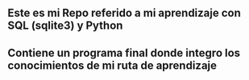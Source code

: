 ## Este es mi Repo referido a mi aprendizaje con SQL (sqlite3) y Python

## Contiene un programa final donde integro los conocimientos de mi ruta de aprendizaje
